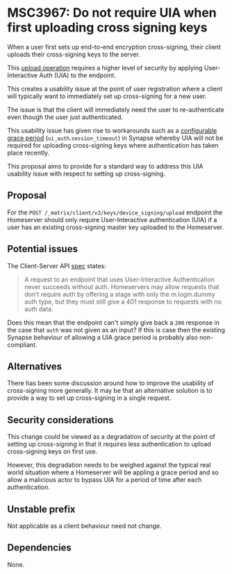 # MSC3967: Do not require UIA when first uploading cross signing keys

When a user first sets up end-to-end encryption cross-signing, their client uploads their cross-signing keys to the server.

This [upload operation](https://spec.matrix.org/v1.6/client-server-api/#post_matrixclientv3keysdevice_signingupload) requires a higher level of security by applying User-Interactive Auth (UIA) to the endpoint.

This creates a usability issue at the point of user registration where a client will typically want to immediately set up cross-signing for a new user.

The issue is that the client will immediately need the user to re-authenticate even though the user just authenticated.

This usability issue has given rise to workarounds such as a [configurable grace period](https://matrix-org.github.io/synapse/latest/usage/configuration/config_documentation.html#ui_auth) (`ui_auth`.`session_timeout`) in Synapse whereby UIA will not be required for uploading cross-signing keys where authentication has taken place recently.

This proposal aims to provide for a standard way to address this UIA usability issue with respect to setting up cross-signing.

## Proposal

For the `POST /_matrix/client/v3/keys/device_signing/upload` endpoint the Homeserver should only require User-Interactive authentication (UIA) if a user has an existing cross-signing master key uploaded to the Homeserver.

## Potential issues

The Client-Server API [spec](https://spec.matrix.org/v1.6/client-server-api/#user-interactive-api-in-the-rest-api) states:

> A request to an endpoint that uses User-Interactive Authentication never succeeds without auth. Homeservers may allow requests that don’t require auth by offering a stage with only the m.login.dummy auth type, but they must still give a 401 response to requests with no auth data.

Does this mean that the endpoint can't simply give back a `200` response in the case that `auth` was not given as an input? If this is case then the existing Synapse behaviour of allowing a UIA grace period is probably also non-compliant.

## Alternatives

There has been some discussion around how to improve the usability of cross-signing more generally. It may be that an alternative solution is to provide a way to set up cross-signing in a single request.

## Security considerations

This change could be viewed as a degradation of security at the point of setting up cross-signing in that it requires less authentication to upload cross-signing keys on first use.

However, this degradation needs to be weighed against the typical real world situation where a Homeserver will be appling a grace period and so allow a malicious actor to bypass UIA for a period of time after each authentication.

## Unstable prefix

Not applicable as a client behaviour need not change.

## Dependencies

None.
